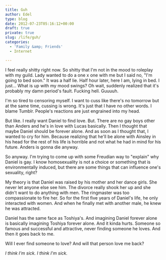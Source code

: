 ```yaml
---
title: Guh
author: Edel
type: blog
date: 2012-07-23T05:16:12+00:00
draft: true
private: true
slug: /life/guh/
categories:
  - 'Family &amp; Friends'
  - Internet

---
```

I feel really shitty right now. So shitty that I'm not in the mood to roleplay with my guild. Lady wanted to do a one x one with me but I said no, "I'm going to bed soon." It was a half lie. Half hour later, here I am, lying in bed. I just... What is up with my mood swings? Oh wait, suddenly realized that it's probably my damn period's fault. Fucking hell. Guuuuh.

I'm so tired to censoring myself. I want to cuss like there's no tomorrow but at the same time, cussing is wrong. It's just that I have no other words. I blame Tumblr. People's reactions are just engrained into my head.

But like. I really want Daniel to find love. But. There are no gay boys other than Anders and he's in love with Lucas basically. Then I thought that maybe Daniel should be forever alone. And as soon as I thought that, I wanted to cry for him. Because realizing that he'll be alone with Ainsley in his head for the rest of his life is horrible and not what he had in mind for his future. Anders is gonna die anyway.

So anyway. I'm trying to come up with some Freudian way to "explain" why Daniel is gay. I know homosexuality is not a choice or something that is environmentally induced, but there are some things that can influence one's sexuality, right?

My theory is that Daniel was raised by his mother and her dance girls. She never let anyone else see him. The divorce really shook her up and she didn't want to do anything with men. The ringmaster was too compassionate to fire her. So for the first five years of Daniel's life, he only interacted with women. And when he finally met with another male, he knew he was attracted.

Daniel has the same face as Toshiya's. And imagining Daniel forever alone is basically imagining Toshiya forever alone. And it kinda hurts. Someone so famous and successful and attractive, never finding someone he loves. And then it goes back to me.

Will I ever find someone to love? And will that person love me back?

_I think I'm sick. I think I'm sick._


